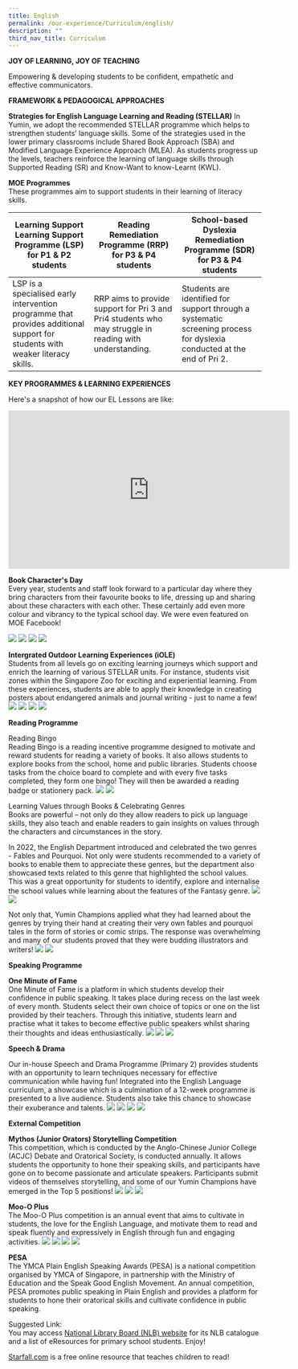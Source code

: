 ```yaml
---
title: English
permalink: /our-experience/Curriculum/english/
description: ""
third_nav_title: Curriculum
---
```

**JOY OF LEARNING, JOY OF TEACHING**


Empowering & developing students to be confident, empathetic and effective communicators.

**FRAMEWORK & PEDAGOGICAL APPROACHES** 

**Strategies for English Language Learning and Reading (STELLAR)**
In Yumin, we adopt the recommended STELLAR programme which helps to strengthen students’ language skills. Some of the strategies used in the lower primary classrooms include Shared Book Approach (SBA) and Modified Language Experience Approach (MLEA). As students progress up the levels, teachers reinforce the learning of language skills through Supported Reading (SR) and Know-Want to know-Learnt (KWL).

  

**MOE Programmes**<br>
These programmes aim to support students in their learning of literacy skills.



| Learning Support Learning Support Programme (LSP) for P1 & P2 students| Reading Remediation Programme (RRP) for P3 & P4 students | School-based Dyslexia Remediation Programme (SDR) for P3 & P4 students |
| -------- | -------- | -------- |
| LSP is a specialised early intervention programme that provides additional support for students with weaker literacy skills.     | RRP aims to provide support for Pri 3 and Pri4 students who may struggle in reading with understanding.     | Students are identified for support through a systematic screening process for dyslexia conducted at the end of Pri 2.     |

**KEY PROGRAMMES & LEARNING EXPERIENCES**

Here's a snapshot of how our EL Lessons are like:
<iframe width="560" height="315" src="https://www.youtube.com/embed/7iNPLnA-K0E" title="YouTube video player" frameborder="0" allow="accelerometer; autoplay; clipboard-write; encrypted-media; gyroscope; picture-in-picture" allowfullscreen></iframe>

**Book Character's Day**<BR>
Every year, students and staff look forward to a particular day where they bring characters from their favourite books to life, dressing up and sharing about these characters with each other. These certainly add even more colour and vibrancy to the typical school day. We were even featured on MOE Facebook!

![](/images/Eng1.jpg)
![](/images/Eng2.jpg)
![](/images/Eng3.jpg)
![](/images/Eng4.jpg)


**Intergrated Outdoor Learning Experiences (iOLE)**<br>
Students from all levels go on exciting learning journeys which support and enrich the learning of various STELLAR units. For instance, students visit zones within the Singapore Zoo for exciting and experiential learning. From these experiences, students are able to apply their knowledge in creating posters about endangered animals and journal writing - just to name a few!
![](/images/Eng5.jpg)
![](/images/Eng6.jpg)
![](/images/Eng7.jpg)
![](/images/Eng8.jpg)

**Reading Programme**<br>

Reading Bingo<br>
Reading Bingo is a reading incentive programme designed to motivate and reward students for reading a variety of books. It also allows students to explore books from the school, home and public libraries. Students choose tasks from the choice board to complete and with every five tasks completed, they form one bingo! They will then be awarded a reading badge or stationery pack.
![](/images/Eng9.png)
![](/images/Eng10.jpg)


Learning Values through Books & Celebrating Genres<br>
Books are powerful – not only do they allow readers to pick up language skills, they also teach and enable readers to gain insights on values through the characters and circumstances in the story.

  

In 2022, the English Department introduced and celebrated the two genres - Fables and Pourquoi. Not only were students recommended to a variety of books to enable them to appreciate these genres, but the department also showcased texts related to this genre that highlighted the school values. This was a great opportunity for students to identify, explore and internalise the school values while learning about the features of the Fantasy genre.
![](/images/Eng11.jpg)
![](/images/Eng12.jpg)
  

Not only that, Yumin Champions applied what they had learned about the genres by trying their hand at creating their very own fables and pourquoi tales in the form of stories or comic strips. The response was overwhelming and many of our students proved that they were budding illustrators and writers!
![](/images/Eng13.jpg)
![](/images/Eng14.jpg)

**Speaking Programme**

**One Minute of Fame**<br>
One Minute of Fame is a platform in which students develop their confidence in public speaking. It takes place during recess on the last week of every month. Students select their own choice of topics or one on the list provided by their teachers. Through this initiative, students learn and practise what it takes to become effective public speakers whilst sharing their thoughts and ideas enthusiastically.
![](/images/Eng15.jpg)
![](/images/Eng16.png)
![](/images/Eng17.png)


**Speech & Drama**

Our in-house Speech and Drama Programme (Primary 2) provides students with an opportunity to learn techniques necessary for effective communication while having fun! Integrated into the English Language curriculum, a showcase which is a culmination of a 12-week programme is presented to a live audience. Students also take this chance to showcase their exuberance and talents.
![](/images/Eng16.jpg)
![](/images/Eng17.jpg)
![](/images/Eng18.jpg)
![](/images/Eng19.jpg)

**External Competition**

**Mythos (Junior Orators) Storytelling Competition**<br>
This competition, which is conducted by the Anglo-Chinese Junior College (ACJC) Debate and Oratorical Society, is conducted annually. It allows students the opportunity to hone their speaking skills, and participants have gone on to become passionate and articulate speakers. Participants submit videos of themselves storytelling, and some of our Yumin Champions have emerged in the Top 5 positions!
![](/images/Eng22.png)
![](/images/Eng23.png)
![](/images/Eng24.png)



**Moo-O Plus**<br>
The Moo-O Plus competition is an annual event that aims to cultivate in students, the love for the English Language, and motivate them to read and speak fluently and expressively in English through fun and engaging activities.
![](/images/Eng25.png)
![](/images/Eng26.png)
![](/images/Eng27.png)
![](/images/Eng28.jpg)


**PESA**<br>
The YMCA Plain English Speaking Awards (PESA) is a national competition organised by YMCA of Singapore, in partnership with the Ministry of Education and the Speak Good English Movement. An annual competition, PESA promotes public speaking in Plain English and provides a platform for students to hone their oratorical skills and cultivate confidence in public speaking.

Suggested Link:  
You may access [National Library Board (NLB) website](http://www.nlb.gov.sg/) for its NLB catalogue and a list of eResources for primary school students. Enjoy!  
  
[Starfall.com](http://www.starfall.com/) is a free online resource that teaches children to read!